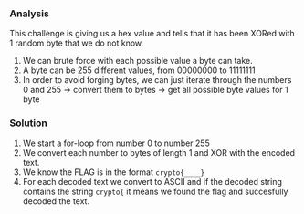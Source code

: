 ### Analysis
This challenge is giving us a hex value and tells that it has been XORed with 1 random byte that we do not know.

1. We can brute force with each possible value a byte can take.
2. A byte can be 255 different values, from 00000000 to 11111111
3. In order to avoid forging bytes, we can just iterate through the numbers 0 and 255 -> convert them to bytes -> get all possible byte values for 1 byte

### Solution

1. We start a for-loop from number 0 to number 255
2. We convert each number to bytes of length 1 and XOR with the encoded text.
3. We know the FLAG is in the format `crypto{____}`
4. For each decoded text we convert to ASCII and if the decoded string contains the string `crypto{` it means we found the flag and succesfully decoded the text.
